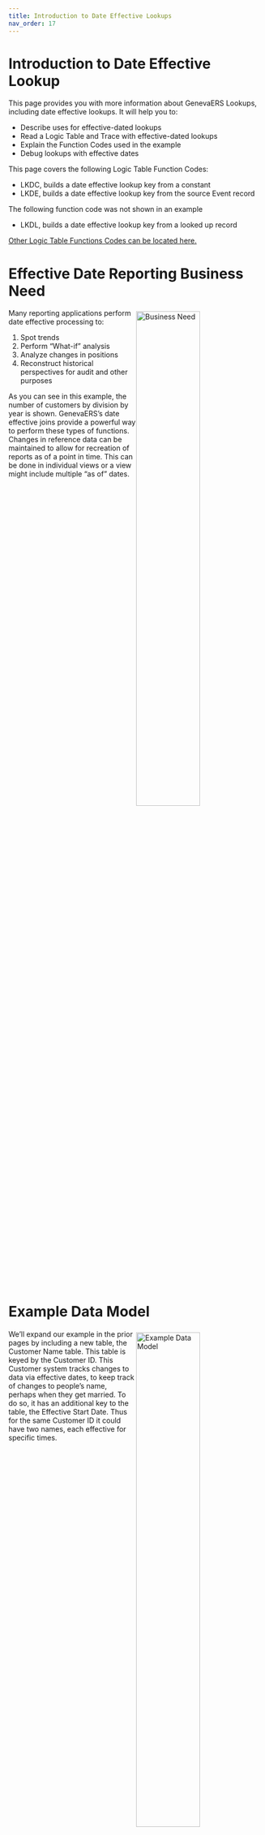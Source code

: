 ```yaml
---
title: Introduction to Date Effective Lookups
nav_order: 17
---
```


# Introduction to Date Effective Lookup

This page provides you with more information about GenevaERS Lookups, including date effective lookups.  It will help you to: 
- Describe uses for effective-dated lookups 
- Read a Logic Table and Trace with effective-dated lookups 
- Explain the Function Codes used in the example
- Debug lookups with effective dates

This page covers the following Logic Table Function Codes:
- LKDC, builds a date effective lookup key from a constant
- LKDE, builds a date effective lookup key from the source Event record

The following function code was not shown in an example
- LKDL, builds a date effective lookup key from a looked up record


[Other Logic Table Functions Codes can be located here.](Intro11a_Logic_Table_Function_Codes.md)

<div style="clear: right" >

# Effective Date Reporting Business Need

<img style="float: right;" width="50%" vspace="5" alt="Business Need" src=images/Module16-Date_Effective_Lookups/Module16_Slide4.jpeg title="Business Need"/>

Many reporting applications perform date effective processing to:
1. Spot trends
2. Perform “What-if” analysis
3. Analyze changes in positions
4. Reconstruct historical perspectives for audit and other purposes

As you can see in this example, the number of customers by division by year is shown.  GenevaERS’s date effective joins provide a powerful way to perform these types of functions.  Changes in reference data can be maintained to allow for recreation of reports as of a point in time.  This can be done in individual views or a view might include multiple “as of” dates.

<div style="clear: right" >

# Example Data Model

<img style="float: right;" width="50%" vspace="5" alt="Example Data Model" src=images/Module16-Date_Effective_Lookups/Module16_Slide5.jpeg title="Example Data Model"/>

We’ll expand our example in the prior pages by including a new table, the Customer Name table.  This table is keyed by the Customer ID.  This Customer system tracks changes to data via effective dates, to keep track of changes to people’s name, perhaps when they get married.  To do so, it has an additional key to the table, the Effective Start Date.  Thus for the same Customer ID it could have two names, each effective for specific times.

<div style="clear: right" >

# Found Results

<img style="float: right;" width="50%" vspace="5" alt="Found Results" src=images/Module16-Date_Effective_Lookups/Module16_Slide6.jpeg title="Found Results"/>

When using tables structured for GenevaERS effective dated joins, the same primary key value can have two different sets of attributes.  The effective start date is used to distinguish between the two values, meaning when each record became effective.  A start date of all zeroes means the record has always been effective; in other words it has been effective since the earliest possible “date”.  

In this example, two different start dates are used to search the reference table for customer 5.  The first is 2012, and so it returns the record which started in 1985.  Customer 5’s name in 2012 was Sally Rogers Smith.  

The second query is for 1984, and so the earlier record, for the earliest possible date, is returned.  Customer 5’s name from the earliest possible date until June 22, 1985 was Sally Rogers.  GenevaERS assumes that the effective “end” date of the first record is the start date of the next record.

In many applications, exact binary matches of keys required the data value be exactly the same, including the effective date.  This can require many duplicate records to have all possible dates covered.  GenevaERS doesn’t require this.  It tests for the most recent effective dated record “falling back” from the key date provided to the last effective record.  This can significantly reduce the size of effective-dated reference files, which thus use less memory while still performing very high speed joins.

<div style="clear: right" >

<img style="float: right;" width="50%" vspace="5" alt="Found Results" src=images/Module16-Date_Effective_Lookups/Module16_Slide7.jpeg title="Found Results"/>

GenevaERS also provides the ability to use an effective End date as well when an explicit end date is stored on each record.  This is useful rather than assuming the effective “end” date of the first record is the start date of the next record.  This functionality allows for gaps when no effective date record may be in force. 

When using end date processing, GenevaERS starts with the same “fall back” logic to find the earliest start dated record.  It then performs one more test, checking to see if the date provided is also less than the end date.  If it is not, GenevaERS returns a not found condition.

In this example we repeat the same search for customer 5’s name.  The 2012 search returns the same results because the end date of 9999-99-99 greater than 2012; in fact it is the highest possible date.  This record is effective forever.  

The 1984 search returns a Not Found condition, because the effective date of 1984 is between the 1983 end date of the first record, and the 1985 start date of the next record.

This same functionality in other tools can consume a lot of CPU resource testing for valid date ranges.  GenevaERS effective date search is very efficient, on the order of 2 additional CPU instructions for each effective date test.

<div style="clear: right" >

# Effective Dated LR Definition

<img style="float: right;" width="50%" vspace="5" alt="Effective Dated LR Definition" src=images/Module16-Date_Effective_Lookups/Module16_Slide8.jpeg title="Effective Dated LR Definition"/>

The Effective Dates, both Start and End, are defined on the Logical Record.  There can be only one Start and one End effective date on each LR.  Both parameters are optional, but an End Date requires a Start Date be defined.  They can be located anywhere on the LR.  

In this example, the Customer Name LR has both a Start and an End date defined.  

<div style="clear: right" >

## Effective Dated Lookup Path

<img style="float: right;" width="50%" vspace="5" alt="Effective Dated Lookup Path" src=images/Module16-Date_Effective_Lookups/Module16_Slide9.jpeg title="Effective Dated Lookup Path"/>

The Start Date and End Date parameters should not be placed on the Lookup Path, and do not affect how the lookup path is constructed.  Fields listed in the lookup path are used for an exact binary match.  Because the Start and End dates are not exact binary matches, they are not placed on the Lookup Path.  However, remember the start and end dates are marked as effective dates on the LR, instructing GenevaERS to use them during processing.

In this example, only the field to be used to search the 10 byte Customer ID is defined in the Lookup Path.

<div style="clear: right" >

## Lookup Path and Join Phase

<img style="float: right;" width="50%" vspace="5" alt="Lookup Path and Join Phase" src=images/Module16-Date_Effective_Lookups/Module16_Slide10.jpeg title="Lookup Path and Join Phase"/>

Use of a Start Date or Start and End Dates affect the Join Phase processing.  It is not possible to use just an end date.  The values in these fields are added to the RED Core Image file at the end of the LR defined key data. All field date effective dates are converted to binary, and GenevaERS will automatically convert all dates to the same content code of CCYY-MM-DD regardless of the source data format.  This is done to reduce the amount of memory used by them and ensure the test for effective dates test years, then months, then days. (Note that even though dates are converted to binary format, no exact match of dates is required).

Note that use of a Start Date parameter is the only case where duplicate keys are allowed in a GenevaERS Join Reference file.  In this example, although there are two records for Customer 5, the start date ensures uniqueness in the search results.   

Like all other RED Core Image files, it must be in sorted order by the (1) key, such as the Customer ID in this example, (2) the start date, and (3) end date, if used.  

<div style="clear: right" >

# “As-of” Effective Date Source

<img style="float: right;" width="50%" vspace="5" alt="“As-of” Effective Date Source" src=images/Module16-Date_Effective_Lookups/Module16_Slide11.jpeg title="“As-of” Effective Date Source"/>

The Effective date used in the search key can come from three different places.  

- A constant placed in the view
- A constant fed to Performance Engine programs in the job stream, or
- The value from a field on the Source Event File

Each of these will be discussed in the following sections.

<div style="clear: right" >

## Constant

<img style="float: right;" width="50%" vspace="5" alt="Constant" src=images/Module16-Date_Effective_Lookups/Module16_Slide12.jpeg title="Constant"/>

A constant “as-of” effective date value can be hard coded in the view.  To do so, place it immediately below the path in the column parameters.  If used, the same value will be used for all lookups for that column.  The value would have to be updated manually if the view is reused, for example, to report processing results at the end of every month.  

In this example all customer names as of 2010-01-01 would be extracted in column 2.  

Use of this approach is effective for (1) unit testing views (2) one time views to produced a particular report for analysis, or (3) for future dated views to do what-if analysis for reorganizations.

<div style="clear: right" >

## Rundate

<img style="float: right;" width="50%" vspace="5" alt="Rundate" src=images/Module16-Date_Effective_Lookups/Module16_Slide13.jpeg title="Rundate"/>

A more frequently used option is to use the RUNDATE parameter.  The RUNDATE can be set in the GVBMR86 step of the Selection Job of the Performance Engine.  If the parameter is not set, GVBMR86 will default to the system date.  Thus each day a new VDP is created, the RUNDATE will be advanced to the current date.  

In our example then, although the view might have been created in 2010, if GVBMR86 is run in 2012-10-03, all customer names as of that date will be extracted by our example view.  

Often rather than using the system date which might change arbitrarily at midnight, small programs are created to pass GVBMR86 a “fiscal date” of some predetermined kind.  A fiscal date allows all views running at the same time to use the same date.  Also, even if a set of views needs to be re-run on another date, they can be “as of” the required date.  For example, running reports for the year end December 31 can be done even though the system date is January 1st.  

<div style="clear: right" >

<img style="float: right;" width="50%" vspace="5" alt="Search Key" src=images/Module16-Date_Effective_Lookups/Module16_Slide14.jpeg title="Search Key"/>

A field on the source Event File can also be used as an effective date.  This is similar to using it in a lookup path, although it is not placed in the path and exact match of values is not required.  If used for the date effective join, the date used can vary record by record, unlike the other two date constants described.

In this example, the Date Became Customer field is used to find the customer’s name when they became a customer.  The report is not as of 2010, or 2012, but varies customer by customer depending upon the date stored in the customer Event file.

Each use of a look-up path containing an effective date in a view requires specifying which date should be used for that join, either a constant, the run date, or from a field value.  Thus a single view can use all three sources for different joins.

Next, we’ll examine the Logic Table generated by these different options.

<div style="clear: right" >

# LKDC Logic Table Function

<img style="float: right;" width="50%" vspace="5" alt="LKDC Logic Table Function" src=images/Module16-Date_Effective_Lookups/Module16_Slide15.jpeg title="LKDC Logic Table Function"/>

The View Constant and Run Date effective joins use an LKDC Logic Table Function Code.  Remember LK functions build look-up keys prior to performing searches of core image files.  LKD functions build lookup keys containing dates for effective dates.  LKDC builds a lookup Effective Date from a Constant.  

The only difference between the View Constant and Run Date is the source of the constant.  The View Constant is the value placed in the view itself.  The Run Date constant is placed there by GVBMR86 at run time.  One cannot detect which source was used for the effective date by examining the logic table.  In this example, the View constant is 2010-01-01.  The Run Date constant is 2014-04-04. 

Because all effective dates are converted to a four byte binary (a FM type 6 on the logic table report) which can potentially hold 10 digits, an additional “00” is appended to the end of the date constants for the join processing, but does not affect the source or target date.

<div style="clear: right" >

<img style="float: right;" width="50%" vspace="5" alt="Run Date" src=images/Module16-Date_Effective_Lookups/Module16_Slide16.jpeg title="Run Date"/>

The view using a source Event File Field for the date effective join uses an LKDE Logic Table Function Code, which builds a Lookup Key effective Date using the value from a source Event File Field. Rather than seeing a specific date in the logic table, the value to be used will be moved from a field. This is like an LKE function, but used for an effective date. 

In our Event File Field example the field ID 68, DATE_BECAME_CUSTOMER, will be moved to the Lookup Key Effective date position.

<div style="clear: right" >

<img style="float: right;" width="50%" vspace="5" alt="Run Date" src=images/Module16-Date_Effective_Lookups/Module16_Slide17.jpeg title="Run Date"/>

As noted earlier, all these dates are given a four byte binary (“FM” Format code 6) field, with a CCYYMMDD content, (“CN” Content code 3).  The Constants are put into these formats in the logic table to save CPU cycles during run time, thus they are listed with these formats as SOURCE.  The date from the Event File field will be converted to this format as the data is read during execution.

<div style="clear: right" >

<img style="float: right;" width="50%" vspace="5" alt="Run Date" src=images/Module16-Date_Effective_Lookups/Module16_Slide18.jpeg title="Run Date"/>

Next we’ll trace records through these logic tables.  We’ll use this reference file as the target of our join, searching against customer 1, Michael Clark.  We’ll show what the results of the date effective search would be for various date combinations.

<div style="clear: right" >

# Trace Results

<img style="float: right;" width="50%" vspace="5" alt="Run Date" src=images/Module16-Date_Effective_Lookups/Module16_Slide19.jpeg title="Run Date"/>

The Logic Table Trace for one record against all views is shown here.  Each view executes an LKE to move the Customer ID “1” to the lookup key.  Then each executes the effective date build, either an LKDC or LKDE.  The LUSM lookup function is performed, and then the customer last name is moved to the extract file through a DTL Data lookup function, and the record is then written using the WRDT Write the extract record Data Area function code.  

We’ll examine the details of each on the following slides.

<div style="clear: right" >

## Trace of Found Condition

<img style="float: right;" width="50%" vspace="5" alt="Trace of Found Condition" src=images/Module16-Date_Effective_Lookups/Module16_Slide20.jpeg title="Trace of Found Condition"/>

Let’s examine the LKDC and LKDE functions more closely, and what effective date is used in each.  

At the bottom of the screen is shown the Effective Start date for the target reference file record, 1961-03-15, and it’s end date is 9999-99-99.  Since all three LKD effective dates, 2010 for the View Constant, 2014 for the Run Date, and 1999 for the Event File Field value are within this date range the results for all three views are found conditions.

Note that the value for the LKDE is not shown in binary in the trace because the source data is not binary.  Conversion to binary takes place as part of this logic table function processing.  

<div style="clear: right" >

## Effective Date Less than Start Date

<img style="float: right;" width="50%" vspace="5" alt="Effective Date Less than Start Date" src=images/Module16-Date_Effective_Lookups/Module16_Slide21.jpeg title="Effective Date Less than Start Date"/>

In this example, we’ve changed the reference file record effective date to start in 2011 rather than 1961.  

The View constant compares the LKDC 2010 which is less than the start date of 2011, resulting in a Not Found condition

The Run date compares LKDC 2014 to a start date of 2011 and find the reference file record is effective, and so results in a Found condition

The LKDE Field value contains 1999 which is less than the start date of 2011, and thus results in a Not Found condition.  

Thus views 1 and 3 use DTC function code, move a Data Constant of spaces to the extract file.  

<div style="clear: right" >

## Effective Date Greater than End Date

<img style="float: right;" width="50%" vspace="5" alt="Effective Date Greater than End Date" src=images/Module16-Date_Effective_Lookups/Module16_Slide22.jpeg title="Effective Date Greater than End Date"/>

In this example, we’ve changed the reference file effective END date (not the START Date) from a very long time in the future, 9999-99-99, to a while ago in the past at 2000-01-01.  

The View constant compares LKDC 2010 which is greater than the end date of 2000, resulting in a Not Found condition

The Run Date compares LKDC 2014 to an end date of 2000 and find the reference file record is no longer effective, and so results in a Not Found condition

The LKDE Field value contains 1999 is less than the end date of 2000, the reference file record is still effective, and thus results in a Found condition.  

Thus views 1 and 2 use DTC function code to move a Data Constant of spaces to the extract file.  

<div style="clear: right" >

## Gap in Effective Records

### View Constant

<img style="float: right;" width="50%" vspace="5" alt="Gap in Effective Records: View Constant" src=images/Module16-Date_Effective_Lookups/Module16_Slide23.jpeg title="Gap in Effective Records: View Constant"/>

In this example, we’ve added another reference file record for customer 1 reflecting a name change to CLARK-SMITH.  However, there is gap between the two records.  One still ends in 2000, but the new one does not start until 2011.  The view still requires an “as of” date of 20100101.

There is no change to the View Constant process. The lookup key is primed with customer 1, and an LKDC effective date of 2010.  The search finds the CLARK record because the new record doesn’t start until 2011.   After finding this record, the program compares the view effective LKDC date constant 2010 which is greater than the end date of 2000, resulting in a Not Found condition

<div style="clear: right" >

### Run Date

<img style="float: right;" width="50%" vspace="5" alt="Gap in Effective Records: Run Date" src=images/Module16-Date_Effective_Lookups/Module16_Slide24.jpeg title="Gap in Effective Records: Run Date"/>

The Run Date view primes the key with customer 1 and an LKDC effective date of 2014.  Therefore, the binary search returns the second record with the effective start date of 2011.  The performance engine then tests the LKDC effective date of 2014 with the end date of 9999, and results in a Found condition.  The customer name of CLARK-SMITH is used in the output column.

<div style="clear: right" >

<img style="float: right;" width="50%" vspace="5" alt="Gap in Effective Records: Run Date" src=images/Module16-Date_Effective_Lookups/Module16_Slide25.jpeg title="Gap in Effective Records: Run Date"/>

The Field value view primes the key with customer 1 and a LKDE field value of 1999.  The search returns the first reference file record with its start date of 1961.  A comparison of the end date of 2000 to 1999 shows the record is still effective and thus results in a Found condition.  The view uses the last name Clark to build the output record. 

<div style="clear: right" >

## No Effective End Date

<img style="float: right;" width="50%" vspace="5" alt="No Effective End Date" src=images/Module16-Date_Effective_Lookups/Module16_Slide26.jpeg title="No Effective End Date"/>

In this example we’ve modified the Customer Name Logical Record so there is no Effective End Date field.  If no end date field is defined on the LR, the start date of the next record is the implicit end date of the prior record.

The View Constant searches with an LKDC constant of 2010, which is less than the 2011 of the 2nd record, but greater than the 1961 of the first record.  Thus the 1961 record is effective.  It uses the last name of “Clark” to build the output record

The Run Date view searches with an LKDC value of 2014 date which returns the 2nd record with a start date of 2011.  Because there is no explicit End Date, this record is assumed to be effective forever.  The view uses the “Clark-Smith” value to build the output record

The Field Value view with a LKDE date of 1999 has the same results as the View Constant.

Thus all three views have found conditions.

<div style="clear: right" >

## Varying Dates For The Event File Field

<img style="float: right;" width="50%" vspace="5" alt="Varying Dates For The Event File Field" src=images/Module16-Date_Effective_Lookups/Module16_Slide27.jpeg title="Varying Dates For The Event File Field"/>

This Trace shows Event File records beyond the first record for the Event File Field view.  Note that the trace shows that the Date used in the LKDE Function Code changes with each event file record, whereas the constants used in LKDC would remain the same throughout a run.  The relationship between these dates might be summarized as:

The View Constant date is always the same, even in between different executions of the view in the Performance Engine if the view is never manually updated.

The Run Date Constant is the same within an execution of the Performance Engine, but can change depending on the system date or parameters passed to GVBMR86 between executions

The Event File Field Date can vary within an execution of the Performance Engine, as the dates with the source Event File change.

# Debugging Effective Dates


The following are a few of the more common reasons why you may encounter an error in effective date processing, and possible approaches to each:

- Effective dates should not be included in the lookup path.  If they are, the dates will be moved by LKE functions instead of LKDE or LKDC functions, requiring a exact match, not an effective date “match”.

- Because the source for an LKDE is a field specified in a view rather than on the lookup path, it is possible to use different LR fields, resulting in different output results per view when similar results were expected.  

- Improper content code definition for LR dates, either the Join or the Event LR, such as MM-DD-YY, will result in not found conditions.

- Views can be hardcoded with effective dates, rather than using the Run Date parameter or a Field value.

- Because each use of a look-up path containing an effective date effective in a view, inconsistent use of constants, run-date, or a field value can provide unexpected results.

- Improper parameters passed to GVBMR86 can set an incorrect Run Date

In summary, typical Date Effective Processing Problems:
- Effective dates should not be included in the lookup path
- Different date fields in different views for LKDE functions
- Improper content code definition for LR dates
- Improper use of hardcoded dates in views
- Inconsistent parameters in the same view
- An improper Run Date due to parameters errors

<div style="clear: right" >

# Function Overview

<img style="float: right;" width="50%" vspace="5" alt="Function Overview" src=images/Module16-Date_Effective_Lookups/Module16_Slide29.jpeg title="Function Overview"/>

This page has introduced the following Logic Table Function Code:
- LKDC, builds a date effective lookup key from a constant
- LKDE, builds a date effective lookup key from the source Event record

The following function code was not shown in an example
- LKDL, builds a date effective lookup key from a looked up record


[Click here to access the list of the most common Logic Table Functions for reference.](Intro11a_Logic_Table_Function_Codes.md)

<div style="clear: right" > 

# Links

Place following text in the topic:  
    ````
    [Topic A](TopicA)
    ````

The link displays as:   
[Topic A](TopicA)